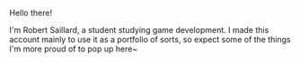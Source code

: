 Hello there!

I'm Robert Saillard, a student studying game development.
I made this account mainly to use it as a portfolio of sorts, so expect some of the things I'm more proud of to pop up here~
